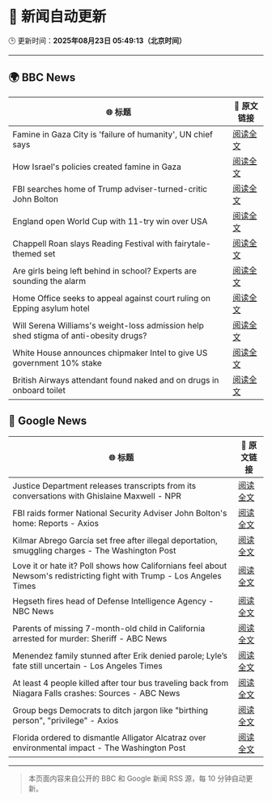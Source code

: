 # 🧠 新闻自动更新

🕒 更新时间：**2025年08月23日 05:49:13（北京时间）**

---

## 🌍 BBC News

| 🌐 标题 | 🔗 原文链接 |
|--------|-------------|
| Famine in Gaza City is 'failure of humanity', UN chief says | [阅读全文](https://www.bbc.com/news/articles/c05ed5rgld3o?at_medium=RSS&at_campaign=rss) |
| How Israel's policies created famine in Gaza | [阅读全文](https://www.bbc.com/news/articles/ckg4p90z1kxo?at_medium=RSS&at_campaign=rss) |
| FBI searches home of Trump adviser-turned-critic John Bolton | [阅读全文](https://www.bbc.com/news/articles/c98lre1vqn4o?at_medium=RSS&at_campaign=rss) |
| England open World Cup with 11-try win over USA | [阅读全文](https://www.bbc.com/sport/rugby-union/articles/cn92pvd8ynvo?at_medium=RSS&at_campaign=rss) |
| Chappell Roan slays Reading Festival with fairytale-themed set | [阅读全文](https://www.bbc.com/news/articles/cr74p245zdlo?at_medium=RSS&at_campaign=rss) |
| Are girls being left behind in school? Experts are sounding the alarm | [阅读全文](https://www.bbc.com/news/articles/cx2q189kv7yo?at_medium=RSS&at_campaign=rss) |
| Home Office seeks to appeal against court ruling on Epping asylum hotel | [阅读全文](https://www.bbc.com/news/articles/cy5p2ye95z9o?at_medium=RSS&at_campaign=rss) |
| Will Serena Williams's weight-loss admission help shed stigma of anti-obesity drugs? | [阅读全文](https://www.bbc.com/news/articles/c8de89lg21jo?at_medium=RSS&at_campaign=rss) |
| White House announces chipmaker Intel to give US government 10% stake | [阅读全文](https://www.bbc.com/news/articles/cvg3zpdl3xdo?at_medium=RSS&at_campaign=rss) |
| British Airways attendant found naked and on drugs in onboard toilet | [阅读全文](https://www.bbc.com/news/articles/c0l62wgpwkzo?at_medium=RSS&at_campaign=rss) |

## 📰 Google News

| 🌐 标题 | 🔗 原文链接 |
|--------|-------------|
| Justice Department releases transcripts from its conversations with Ghislaine Maxwell - NPR | [阅读全文](https://news.google.com/rss/articles/CBMijwFBVV95cUxOa1hDVS1DblFDd1pRdHMzVFFGUUllSW4zUzNSaEpFb0c3dW9mMzZQR1NWTE44X2RwdDUyZGRXc1lrMUxoTF9OdGVoM0tYWE0wVlJGbm45NWg1c2FOVFhqa2lzTWpLNDl6VVdYRDMzT1pyc3FxVTM0djViNHlmdDdjUEU3YmpiNDdaYmw2ZFViZw?oc=5) |
| FBI raids former National Security Adviser John Bolton's home: Reports - Axios | [阅读全文](https://news.google.com/rss/articles/CBMijgFBVV95cUxOOFNfbzZXa19VV3cyUVR0UFFQR0JpcEVFTERWeWhLMmRvQmU2cC1sU2pGZWh0SXJnYWtjazYwTFRWRmQteV9nbkU1MVZWeE5ZMk9Yekl6R0pJcUUtNTFfTVhIX2cwSG5rS3JTNVA4MEN3UFlhYTlVUVhkc2tLWm9Id0hCY0JqdUZScXdzZlVn?oc=5) |
| Kilmar Abrego García set free after illegal deportation, smuggling charges - The Washington Post | [阅读全文](https://news.google.com/rss/articles/CBMiqwFBVV95cUxOSHM3QzJZbjVmcmpfY2stVXQ5TWpLTnNMRXltVWhrUVBfODh4STJ1RC1wQ25JTU9rU1FkZWg0UDFjcldsclV4WnFyQy1adGdkWjRFUkFqV2Fpb3o1dUw0ci1laUsySUF1ZXJwTUFBejBiay1pXzhRU0xPb0FkM1hQWDlLQ3QzTHpTNXUxUWlPdnNCY3g2MnMzeklDMmQ0RHFwN2dTX2owUFRmem8?oc=5) |
| Love it or hate it? Poll shows how Californians feel about Newsom's redistricting fight with Trump - Los Angeles Times | [阅读全文](https://news.google.com/rss/articles/CBMilgFBVV95cUxPcE03TllHQlVfbUc4MXQ0YmE4RTdpcnl6OXlPcVdENjIxZ2FjUjUwb0xxTWpJZHNKMGY3MDVWQjBFT3AyanptSy1xQmJHM1hDUlBqU2lVNE1Edm5OM3dCaF81UzRLQU9vSG9mYzJKRjNCX19UOHEzbElZNUpjdFItQXdrVDluOUlKcW9fT3hwMXhoSENHQWc?oc=5) |
| Hegseth fires head of Defense Intelligence Agency - NBC News | [阅读全文](https://news.google.com/rss/articles/CBMirAFBVV95cUxNdVMwdGx3Xy0yMTY5VUhwVzRSa0pVQmQ3X0hfWVRkSmc3Zmp1Z2dvbHgtSE9KOEJRQkVvNVRwYXhIVm9ZaGQySTFFTndzenJCeENZOFRaNFRwUHc1bUpNVWlTU3RGVXhlbVV2aU51MXZMVDVteEI1QWU2d0VORkc2bW5hSU1UTEk2dXVNMTlXSm5SWl8xeFowaUFoQmtaUFFFd2Q0b2hqQ1pHcXgw0gFWQVVfeXFMTTBfUlBYaHliZVZONTZQUUlPWExQVlFqeUpZQXlPNlUwTWs5ZngtVzlId2s1dUpadXRvVjBBaTh4UHlrSXRKZHlON3J0c3BQdm43OE4zd0E?oc=5) |
| Parents of missing 7-month-old child in California arrested for murder: Sheriff - ABC News | [阅读全文](https://news.google.com/rss/articles/CBMioAFBVV95cUxONHhJaENscjJub2gwN3lLQlZfWVVBOGxBTTE5clZueUM1YzhnYk9KVVNoanFaVjd6d0hZekJfNGlZN2JUWW1OQjlvcXVQX2pMdXRpQmRub3UxODJYeW92LUpNdUtLVmM4TktVVGxQQ1UydEZOd19hWU5ndnNxeDVMYWpBVDQxdXlOMTdsRzdRa18tSGhHMmtib1ZNUTc2U2dp0gGmAUFVX3lxTE9MV1JsUWhmcEktZkFvZWhhMXVlTklfODd3S1FwbWlmbkkxN0c0WUJmU19Mamo3NHV1aFVsVmthMk85Tm1XOHJNR001dDFsYWtGRl9TTnJHUlprV1l1MjQwM1QwTHNHOXdoZ2tnTXVkNzRTdDlDc2NnMlFoSGNWUU1kTE5CNGlCZkZ0WG1BeWdQcVloS3pENTFTQ2swYWtNYWhXVXJsWWc?oc=5) |
| Menendez family stunned after Erik denied parole; Lyle’s fate still uncertain - Los Angeles Times | [阅读全文](https://news.google.com/rss/articles/CBMikwFBVV95cUxObHV5bTJwQ3JnQVpWUzB2bnF2d0xWLWVTczdXN0J0NVJETEI5OEtkM19PUVM5YmV1Wk1rb2FRajFIazAyaElmcHpKd3RwRmR2bTRHdWNFZkszXzVPcFRZVmdPalhwcGpraTNNT1VXazY0VFlvckZiazFTdW5zMGpGX2JjMzhKZFc4ZnhsUk1KTE1pckU?oc=5) |
| At least 4 people killed after tour bus traveling back from Niagara Falls crashes: Sources - ABC News | [阅读全文](https://news.google.com/rss/articles/CBMiggFBVV95cUxOUjdtX2tzT2xmMDNrVWxpR2xkSFppZU9tQWJEZlVOMDVKd3lONzl2Z29kMkZ5aW9XTG93UHBtb3N2V2tzS2d6cEFvdkhZcERGYkhUb0pNRjhONnRoU1R3S0oxcERlUUZaZFFROHl0ZnJIOHBpWUxYWDVfc3A3OHRVZjRn0gGHAUFVX3lxTE9Pb0RsSzQ1V0pMcXBjY0gyYmxaSWtNenZHWXRFWWV2NVV2WlBBdVJtMnE3WUNKa0FSY1JLUS1XbkxwX0hCcFZjN0dxbGRqNDFXQ0hNR3djYTc4WTlRVFpOaTlFRWNuSU05bHJ1YkdFT1VCbVMzeERnU2ItRVVzbzNwUzFOSE56MA?oc=5) |
| Group begs Democrats to ditch jargon like "birthing person", "privilege" - Axios | [阅读全文](https://news.google.com/rss/articles/CBMihgFBVV95cUxPX3M0UFFYcF91UU5Md2Y1U3lTeE9qamdVNTFoZ3Nxak84Y3ZESi0wWGVpR09vc2t6aW9zWnZvLWpnSkwtdFRxY0FUU0p6ZV8xNDlOT1FSX3dvVmRqUkk5U0gtd0JrbEYxZTJZQW1qdEt3QnAwd0M5NVFzaDBQQ1EzVG51Uzhpdw?oc=5) |
| Florida ordered to dismantle Alligator Alcatraz over environmental impact - The Washington Post | [阅读全文](https://news.google.com/rss/articles/CBMinwFBVV95cUxPVHlZMmU4X3RpYUgtcmQzQ1RMOGo5alc1N25aWUJuLW9LTjNVNXR5OThpNkdQQVBZaEEtY3BDQTlISmJCQmNkX293SFpwREc1TGJGWGp4MlhKLXpzZ1FvbjBsVXJKVENBZW45SkpLaG4wWFNwOFhzSkJlNDVYYlphSktWWmdSR2tOd2FYTlBKYlJzNjduOHJMM2pUUUdOVm8?oc=5) |

---
> 本页面内容来自公开的 BBC 和 Google 新闻 RSS 源，每 10 分钟自动更新。